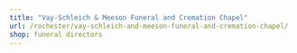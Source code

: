 ```yaml
---
title: "Vay-Schleich & Meeson Funeral and Cremation Chapel"
url: /rochester/vay-schleich-and-meeson-funeral-and-cremation-chapel/
shop: funeral directors
---
```


